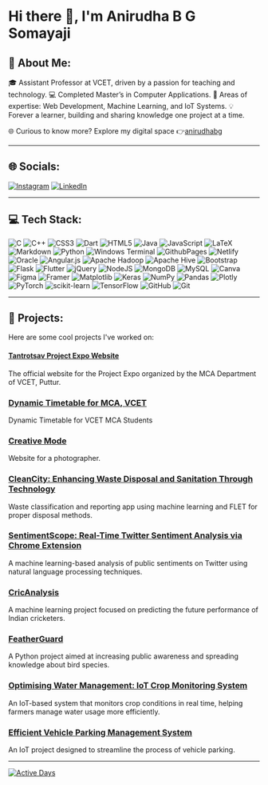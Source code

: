 # Hi there 👋, I'm Anirudha B G Somayaji

## 💫 About Me:
🎓 Assistant Professor at VCET, driven by a passion for teaching and technology.
💻 Completed Master’s in Computer Applications.
🚀 Areas of expertise: Web Development, Machine Learning, and IoT Systems.
💡 Forever a learner, building and sharing knowledge one project at a time.

🌐 Curious to know more? Explore my digital space 👉[anirudhabg](https://anirudhabgs.netlify.app/)

---

## 🌐 Socials:
[![Instagram](https://img.shields.io/badge/Instagram-%23E4405F.svg?logo=Instagram&logoColor=white)](https://instagram.com/anirudhabg)
[![LinkedIn](https://img.shields.io/badge/LinkedIn-%230077B5.svg?logo=linkedin&logoColor=white)](https://linkedin.com/in/anirudha-b-g-somayaji)
<!-- [![X](https://img.shields.io/badge/X-black.svg?logo=X&logoColor=white)](https://x.com/anirudhabg) -->

---

## 💻 Tech Stack:
![C](https://img.shields.io/badge/c-%2300599C.svg?style=for-the-badge&logo=c&logoColor=white) ![C++](https://img.shields.io/badge/c++-%2300599C.svg?style=for-the-badge&logo=c%2B%2B&logoColor=white) ![CSS3](https://img.shields.io/badge/css3-%231572B6.svg?style=for-the-badge&logo=css3&logoColor=white) ![Dart](https://img.shields.io/badge/dart-%230175C2.svg?style=for-the-badge&logo=dart&logoColor=white) ![HTML5](https://img.shields.io/badge/html5-%23E34F26.svg?style=for-the-badge&logo=html5&logoColor=white) ![Java](https://img.shields.io/badge/java-%23ED8B00.svg?style=for-the-badge&logo=openjdk&logoColor=white) ![JavaScript](https://img.shields.io/badge/javascript-%23323330.svg?style=for-the-badge&logo=javascript&logoColor=%23F7DF1E) ![LaTeX](https://img.shields.io/badge/latex-%23008080.svg?style=for-the-badge&logo=latex&logoColor=white) ![Markdown](https://img.shields.io/badge/markdown-%23000000.svg?style=for-the-badge&logo=markdown&logoColor=white) ![Python](https://img.shields.io/badge/python-3670A0?style=for-the-badge&logo=python&logoColor=ffdd54) ![Windows Terminal](https://img.shields.io/badge/Windows%20Terminal-%234D4D4D.svg?style=for-the-badge&logo=windows-terminal&logoColor=white) ![GithubPages](https://img.shields.io/badge/github%20pages-121013?style=for-the-badge&logo=github&logoColor=white) ![Netlify](https://img.shields.io/badge/netlify-%23000000.svg?style=for-the-badge&logo=netlify&logoColor=#00C7B7) ![Oracle](https://img.shields.io/badge/Oracle-F80000?style=for-the-badge&logo=oracle&logoColor=white) ![Angular.js](https://img.shields.io/badge/angular.js-%23E23237.svg?style=for-the-badge&logo=angularjs&logoColor=white) ![Apache Hadoop](https://img.shields.io/badge/Apache%20Hadoop-66CCFF?style=for-the-badge&logo=apachehadoop&logoColor=black) ![Apache Hive](https://img.shields.io/badge/Apache%20Hive-FDEE21?style=for-the-badge&logo=apachehive&logoColor=black) ![Bootstrap](https://img.shields.io/badge/bootstrap-%238511FA.svg?style=for-the-badge&logo=bootstrap&logoColor=white) ![Flask](https://img.shields.io/badge/flask-%23000.svg?style=for-the-badge&logo=flask&logoColor=white) ![Flutter](https://img.shields.io/badge/Flutter-%2302569B.svg?style=for-the-badge&logo=Flutter&logoColor=white) ![jQuery](https://img.shields.io/badge/jquery-%230769AD.svg?style=for-the-badge&logo=jquery&logoColor=white) ![NodeJS](https://img.shields.io/badge/node.js-6DA55F?style=for-the-badge&logo=node.js&logoColor=white) ![MongoDB](https://img.shields.io/badge/MongoDB-%234ea94b.svg?style=for-the-badge&logo=mongodb&logoColor=white) ![MySQL](https://img.shields.io/badge/mysql-4479A1.svg?style=for-the-badge&logo=mysql&logoColor=white) ![Canva](https://img.shields.io/badge/Canva-%2300C4CC.svg?style=for-the-badge&logo=Canva&logoColor=white) ![Figma](https://img.shields.io/badge/figma-%23F24E1E.svg?style=for-the-badge&logo=figma&logoColor=white) ![Framer](https://img.shields.io/badge/Framer-black?style=for-the-badge&logo=framer&logoColor=blue) ![Matplotlib](https://img.shields.io/badge/Matplotlib-%23ffffff.svg?style=for-the-badge&logo=Matplotlib&logoColor=black) ![Keras](https://img.shields.io/badge/Keras-%23D00000.svg?style=for-the-badge&logo=Keras&logoColor=white) ![NumPy](https://img.shields.io/badge/numpy-%23013243.svg?style=for-the-badge&logo=numpy&logoColor=white) ![Pandas](https://img.shields.io/badge/pandas-%23150458.svg?style=for-the-badge&logo=pandas&logoColor=white) ![Plotly](https://img.shields.io/badge/Plotly-%233F4F75.svg?style=for-the-badge&logo=plotly&logoColor=white) ![PyTorch](https://img.shields.io/badge/PyTorch-%23EE4C2C.svg?style=for-the-badge&logo=PyTorch&logoColor=white) ![scikit-learn](https://img.shields.io/badge/scikit--learn-%23F7931E.svg?style=for-the-badge&logo=scikit-learn&logoColor=white) ![TensorFlow](https://img.shields.io/badge/TensorFlow-%23FF6F00.svg?style=for-the-badge&logo=TensorFlow&logoColor=white) ![GitHub](https://img.shields.io/badge/github-%23121011.svg?style=for-the-badge&logo=github&logoColor=white) ![Git](https://img.shields.io/badge/git-%23F05033.svg?style=for-the-badge&logo=git&logoColor=white)

---

## 🚀 Projects:
Here are some cool projects I've worked on:
#### [Tantrotsav Project Expo Website](https://github.com/Anirudhabg/tantrotsav-project-exp.git)
The official website for the Project Expo organized by the MCA Department of VCET, Puttur.

### [Dynamic Timetable for MCA, VCET](https://github.com/Anirudhabg/Dynamic_TimeTable.git)
Dynamic Timetable for VCET MCA Students

### [Creative Mode](https://github.com/Anirudhabg/CREATIVE-mode.git)
Website for a photographer.

### [CleanCity: Enhancing Waste Disposal and Sanitation Through Technology](https://github.com/Anirudhabg/CleanCity.git)
Waste classification and reporting app using machine learning and FLET for proper disposal methods.

### [SentimentScope: Real-Time Twitter Sentiment Analysis via Chrome Extension](https://github.com/Anirudhabg/Twitter_sentiment_analysis.git)
A machine learning-based analysis of public sentiments on Twitter using natural language processing techniques.

### [CricAnalysis](https://github.com/Anirudhabg/CricAnalysis.git)
A machine learning project focused on predicting the future performance of Indian cricketers.

### [FeatherGuard](https://github.com/Anirudhabg/Featherguard.git)
A Python project aimed at increasing public awareness and spreading knowledge about bird species.

### [Optimising Water Management: IoT Crop Monitoring System](https://github.com/Anirudhabg/Smart_IoT_Crop_Monitoring.git)
An IoT-based system that monitors crop conditions in real time, helping farmers manage water usage more efficiently.

### [Efficient Vehicle Parking Management System](https://github.com/Anirudhabg/Smart-Parking-IoT.git)
An IoT project designed to streamline the process of vehicle parking.

---

[![Active Days](https://img.shields.io/badge/Active%20Days-XXX-brightgreen)](https://github.com/Anirudhabg)

<!--
## 🎮 Bored? Try This Game!
[![Play Snake](https://img.shields.io/badge/Click%20Here%20To%20Play-Snake%20Game-1f8acb?style=for-the-badge)](https://playsnake.org)

---

## 📊 GitHub Stats:
![](https://github-readme-stats.vercel.app/api?username=Anirudhabg&theme=gotham&hide_border=true&include_all_commits=false&count_private=false)  
![](https://github-readme-streak-stats.herokuapp.com/?user=Anirudhabg&theme=gotham&hide_border=true)  
![](https://github-readme-stats.vercel.app/api/top-langs/?username=Anirudhabg&theme=gotham&hide_border=true&include_all_commits=false&count_private=false&layout=compact)

---

## 🏆 GitHub Trophies:
![](https://github-profile-trophy.vercel.app/?username=Anirudhabg&theme=radical&no-frame=false&no-bg=true&margin-w=4)

---

### 🔝 Top Contributed Repo:
![](https://github-contributor-stats.vercel.app/api?username=Anirudhabg&limit=5&theme=dark&combine_all_yearly_contributions=true)

---

<!-- Proudly created with GPRM ( https://gprm.itsvg.in ) -->
